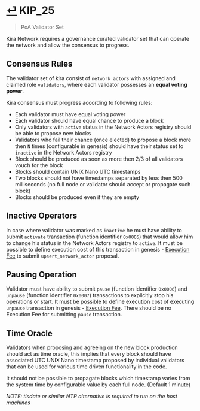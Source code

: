 # [⏎](README.md#Roadmap) KIP_25
> PoA Validator Set

Kira Network requires a governance curated validator set that can operate the network and allow the consensus to progress.

## Consensus Rules

The validator set of kira consist of `network actors` with assigned and claimed role `validators`, where each validator possesses an **equal voting power**.

Kira consensus must progress according to following rules:
* Each validator must have equal voting power
* Each validator should have equal chance to produce a block
* Only validators with `active` status in the Network Actors registry should be able to propose new blocks
* Validators who fail their chance (once elected) to propose a block more then `N` times (configurable in genesis) should have their status set to `inactive` in the Network Actors registry
* Block should be produced as soon as more then 2/3 of all validators vouch for the block
* Blocks should contain UNIX Nano UTC timestamps
* Two blocks should not have timestamps separated by less then 500 milliseconds (no full node or validator should accept or propagate such block)
* Blocks should be produced even if they are empty

## Inactive Operators

In case where validator was marked as `inactive` he must have ability to submit `activate` transaction (function identifier `0x0005`) that would allow him to change his status in the Network Actors registry to `active`. It must be possible to define execution cost of this transaction in genesis  - [Execution Fee](/spec/fees.md) to submit `upsert_network_actor` proposal.

## Pausing Operation

Validator must have ability to submit `pause` (function identifier `0x0006`) and `unpause` (function identifier `0x0007`) transactions to explicitly stop his operations or start. It must be possible to define execution cost of executing `unpause` transaction in genesis  - [Execution Fee](/spec/fees.md). There should be no Execution Fee for submitting `pause` transaction.

## Time Oracle

Validators when proposing and agreeing on the new block production should act as time oracle, this implies that every block should have associated UTC UNIX Nano timestamp proposed by individual validators that can be used for various time driven functionality in the code.

It should not be possible to propagate blocks which timestamp varies from the system time by configurable value by each full node. (Default 1 minute)

_NOTE: tlsdate or similar NTP alternative is required to run on the host machines_